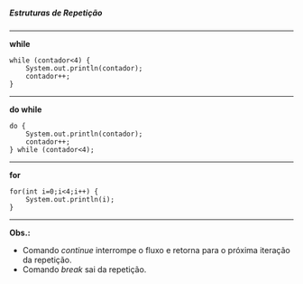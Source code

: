 
##### Estruturas de Repetição
***

**while**
```
while (contador<4) {
	System.out.println(contador);
	contador++;
}
```

***

**do while**
```
do {
	System.out.println(contador);
	contador++;
} while (contador<4);
```

***

**for**
```
for(int i=0;i<4;i++) {
	System.out.println(i);
}
```

***
**Obs.:**
* Comando *continue* interrompe o fluxo e retorna para o próxima iteração da repetição.
* Comando *break* sai da repetição.